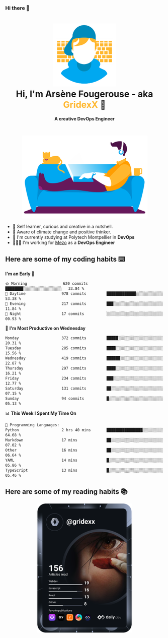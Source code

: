 ### Hi there 👋

<!--
**GridexX/gridexx** is a ✨ _special_ ✨ repository because its `README.md` (this file) appears on your GitHub profile.

Here are some ideas to get you started:

- 🔭 I’m currently working on ...
- 🌱 I’m currently learning ...
- 👯 I’m looking to collaborate on ...
- 🤔 I’m looking for help with ...
- 💬 Ask me about ...
- 📫 How to reach me: ...
- 😄 Pronouns: ...
- ⚡ Fun fact: ...
-->


<!-- Header -->
<h1 align="center">
  <img src="./images/user_profile.png" width="200">
  <br>
  Hi, I'm Arsène Fougerouse - aka <span style="color:#ffb72e">GridexX</span> 👋
</h1>


<p align="center">
  <b>A creative DevOps Engineer </b>
</p>
<br/>
<p align="center">
  <img src="./images/man_couch.png" width="400">
</p>

- 🎨 Self learner, curious and creative in a nutshell. 
- 🌱 Aware of climate change and positive thinker.
- 📕 I'm currently studying at Polytech Montpellier in **DevOps**
- 👨🏻‍💻 I'm working for [Mezo](https://meso-lr.umontpellier.fr/) as a **DevOps Engineer**


## Here are some of my coding habits ⌨️

<!-- Add a section about tech and Ops stack
  Like this one : https://github.com/Xanthus58#-tech-stack
-->
<!--START_SECTION:waka-->
**I'm an Early 🐤** 

```text
🌞 Morning                620 commits         ████████░░░░░░░░░░░░░░░░░   33.84 % 
🌆 Daytime                978 commits         █████████████░░░░░░░░░░░░   53.38 % 
🌃 Evening                217 commits         ███░░░░░░░░░░░░░░░░░░░░░░   11.84 % 
🌙 Night                  17 commits          ░░░░░░░░░░░░░░░░░░░░░░░░░   00.93 % 
```
📅 **I'm Most Productive on Wednesday** 

```text
Monday                   372 commits         █████░░░░░░░░░░░░░░░░░░░░   20.31 % 
Tuesday                  285 commits         ████░░░░░░░░░░░░░░░░░░░░░   15.56 % 
Wednesday                419 commits         ██████░░░░░░░░░░░░░░░░░░░   22.87 % 
Thursday                 297 commits         ████░░░░░░░░░░░░░░░░░░░░░   16.21 % 
Friday                   234 commits         ███░░░░░░░░░░░░░░░░░░░░░░   12.77 % 
Saturday                 131 commits         ██░░░░░░░░░░░░░░░░░░░░░░░   07.15 % 
Sunday                   94 commits          █░░░░░░░░░░░░░░░░░░░░░░░░   05.13 % 
```


📊 **This Week I Spent My Time On** 

```text
💬 Programming Languages: 
Python                   2 hrs 40 mins       ████████████████░░░░░░░░░   64.68 % 
Markdown                 17 mins             ██░░░░░░░░░░░░░░░░░░░░░░░   07.02 % 
Other                    16 mins             ██░░░░░░░░░░░░░░░░░░░░░░░   06.64 % 
YAML                     14 mins             █░░░░░░░░░░░░░░░░░░░░░░░░   05.86 % 
TypeScript               13 mins             █░░░░░░░░░░░░░░░░░░░░░░░░   05.46 % 
```


<!--END_SECTION:waka-->

## Here are some of my reading habits 📚
<div  align="center">
  <img src="./images/devcard.svg" width="300">
</div>
